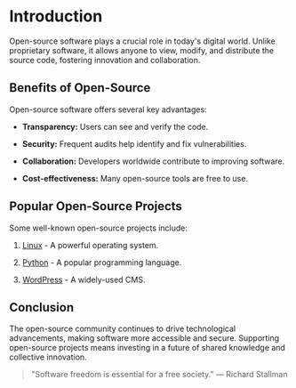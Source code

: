 ﻿# Introduction

Open-source software plays a crucial role in today's digital world. Unlike proprietary software, it allows anyone to view, modify, and distribute the source code, fostering innovation and collaboration.



## Benefits of Open-Source

Open-source software offers several key advantages:



- **Transparency:** Users can see and verify the code.

- **Security:** Frequent audits help identify and fix vulnerabilities.

- **Collaboration:** Developers worldwide contribute to improving software.

- **Cost-effectiveness:** Many open-source tools are free to use.



## Popular Open-Source Projects

Some well-known open-source projects include:



1. [Linux](https://www.linux.org) - A powerful operating system.

2. [Python](https://www.python.org) - A popular programming language.

3. [WordPress](https://wordpress.org) - A widely-used CMS.



## Conclusion

The open-source community continues to drive technological advancements, making software more accessible and secure. Supporting open-source projects means investing in a future of shared knowledge and collective innovation.



> "Software freedom is essential for a free society." — Richard Stallman
